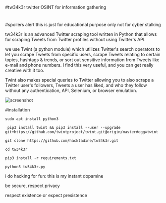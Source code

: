 #tw34k3r
twitter OSINT for information gathering
#
#spoilers alert
this is just for educational purpose only not for cyber stalking

tw34k3r is an advanced Twitter scraping tool written in Python that allows for scraping Tweets from Twitter profiles without using Twitter's API.

we use Twint (a python module) which utilizes Twitter's search operators to let you scrape Tweets from specific users, scrape Tweets relating to certain topics, hashtags & trends, or sort out sensitive information from Tweets like e-mail and phone numbers. I find this very useful, and you can get really creative with it too.

Twint also makes special queries to Twitter allowing you to also scrape a Twitter user's followers, Tweets a user has liked, and who they follow without any authentication, API, Selenium, or browser emulation.

![screenshot](images/tw34k3r.png)


#installation

``sudo apt install python3``

`` pip3 install twint && pip3 install --user --upgrade git+https://github.com/twintproject/twint.git@origin/master#egg=twint``

``git clone https://github.com/hacktadine/tw34k3r.git``

``cd tw34k3r``

``pip3 install -r requirements.txt``

``python3 tw34k3r.py``

i do hacking for fun: this is my instant dopamine

be secure, respect privacy

respect existence or expect presistence


